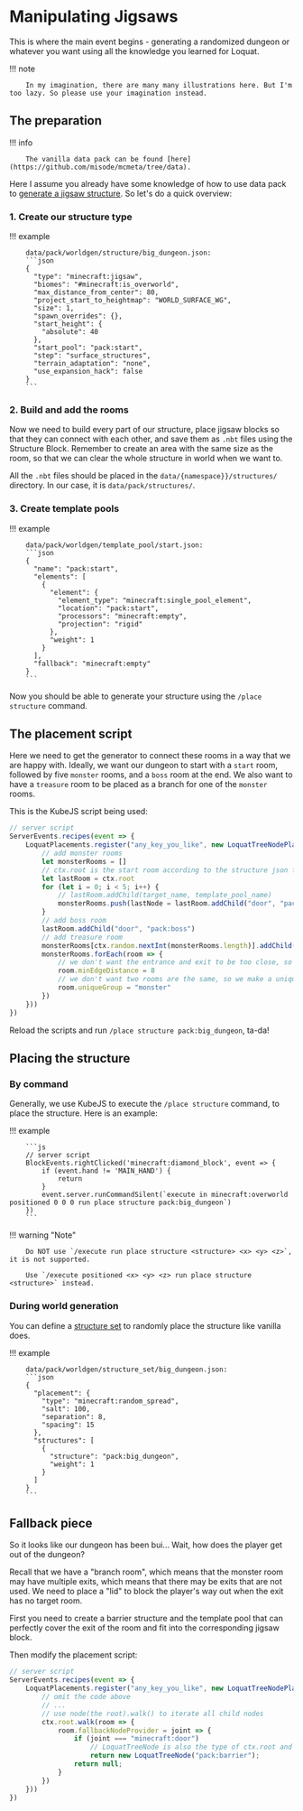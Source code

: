 # Manipulating Jigsaws

This is where the main event begins - generating a randomized dungeon or whatever you want using all the knowledge you
learned for Loquat.

!!! note

		In my imagination, there are many many illustrations here. But I'm too lazy. So please use your imagination instead.

## The preparation

!!! info

		The vanilla data pack can be found [here](https://github.com/misode/mcmeta/tree/data).

Here I assume you already have some knowledge of how to use data pack
to [generate a jigsaw structure](https://minecraft.fandom.com/wiki/Custom_world_generation). So let's do a quick
overview:

### 1. Create our structure type

!!! example

		data/pack/worldgen/structure/big_dungeon.json:
        ```json
        {
          "type": "minecraft:jigsaw",
          "biomes": "#minecraft:is_overworld",
          "max_distance_from_center": 80,
          "project_start_to_heightmap": "WORLD_SURFACE_WG",
          "size": 1,
          "spawn_overrides": {},
          "start_height": {
            "absolute": 40
          },
          "start_pool": "pack:start",
          "step": "surface_structures",
          "terrain_adaptation": "none",
          "use_expansion_hack": false
        }
        ```

### 2. Build and add the rooms

Now we need to build every part of our structure, place jigsaw blocks so that they can connect with each other, and save
them as `.nbt` files using the Structure Block. Remember to create an area with the same size as the room, so that we
can clear the whole structure in world when we want to.

All the `.nbt` files should be placed in the `data/{namespace}}/structures/` directory. In our case, it
is `data/pack/structures/`.

### 3. Create template pools

!!! example

		data/pack/worldgen/template_pool/start.json:
        ```json
        {
          "name": "pack:start",
          "elements": [
            {
              "element": {
                "element_type": "minecraft:single_pool_element",
                "location": "pack:start",
                "processors": "minecraft:empty",
                "projection": "rigid"
              },
              "weight": 1
            }
          ],
          "fallback": "minecraft:empty"
        }
        ```

Now you should be able to generate your structure using the `/place structure` command.

## The placement script

Here we need to get the generator to connect these rooms in a way that we are happy with. Ideally, we want our dungeon
to start with a `start` room, followed by five `monster` rooms, and a `boss` room at the end. We also want to have
a `treasure` room to be placed as a branch for one of the `monster` rooms.

This is the KubeJS script being used:

```js
// server script
ServerEvents.recipes(event => {
	LoquatPlacements.register("any_key_you_like", new LoquatTreeNodePlacer("pack:big_dungeon", ctx => {
		// add monster rooms
		let monsterRooms = []
		// ctx.root is the start room according to the structure json file
		let lastRoom = ctx.root
		for (let i = 0; i < 5; i++) {
			// lastRoom.addChild(target_name, template_pool_name)
			monsterRooms.push(lastNode = lastRoom.addChild("door", "pack:monster"))
		}
		// add boss room
		lastRoom.addChild("door", "pack:boss")
		// add treasure room
		monsterRooms[ctx.random.nextInt(monsterRooms.length)].addChild("door", "pack:treasure")
		monsterRooms.forEach(room => {
			// we don't want the entrance and exit to be too close, so we set a minimum distance
			room.minEdgeDistance = 8
			// we don't want two rooms are the same, so we make a unique group id for them
			room.uniqueGroup = "monster"
		})
	}))
})
```

Reload the scripts and run `/place structure pack:big_dungeon`, ta-da!

## Placing the structure

### By command

Generally, we use KubeJS to execute the `/place structure` command, to place the structure. Here is an example:

!!! example

        ```js
        // server script
        BlockEvents.rightClicked('minecraft:diamond_block', event => {
            if (event.hand != 'MAIN_HAND') {
                return
            }
            event.server.runCommandSilent(`execute in minecraft:overworld positioned 0 0 0 run place structure pack:big_dungeon`)
        })
        ```

!!! warning "Note"

        Do NOT use `/execute run place structure <structure> <x> <y> <z>`, it is not supported.

        Use `/execute positioned <x> <y> <z> run place structure <structure>` instead.

### During world generation

You can define a [structure set](https://minecraft.fandom.com/wiki/Custom_world_generation/structure_set) to randomly
place the structure like vanilla does.

!!! example

        data/pack/worldgen/structure_set/big_dungeon.json:
        ```json
        {
          "placement": {
            "type": "minecraft:random_spread",
            "salt": 100,
            "separation": 8,
            "spacing": 15
          },
          "structures": [
            {
              "structure": "pack:big_dungeon",
              "weight": 1
            }
          ]
        }
        ```

## Fallback piece

So it looks like our dungeon has been bui... Wait, how does the player get out of the dungeon?

Recall that we have a "branch room", which means that the monster room may have multiple exits, which means that there
may be exits that are not used. We need to place a "lid" to block the player's way out when the exit has no target room.

First you need to create a barrier structure and the template pool that can perfectly cover the exit of the room and fit
into the corresponding jigsaw block.

Then modify the placement script:

```js
// server script
ServerEvents.recipes(event => {
	LoquatPlacements.register("any_key_you_like", new LoquatTreeNodePlacer("pack:big_dungeon", ctx => {
		// omit the code above
		// ...
		// use node(the root).walk() to iterate all child nodes
		ctx.root.walk(room => {
			room.fallbackNodeProvider = joint => {
				if (joint === "minecraft:door")
					// LoquatTreeNode is also the type of ctx.root and room
					return new LoquatTreeNode("pack:barrier");
				return null;
			}
		})
	}))
})
```

